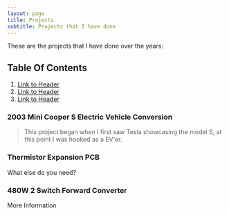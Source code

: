 ```yaml
---
layout: page
title: Projects
subtitle: Projects that I have done
---
```


These are the projects that I have done over the years:
## Table Of Contents
1. [Link to Header](#2003-Mini-Cooper-S-Electric-Vehicle-Conversion)
2. [Link to Header](#480W-2-Switch-Forward-Converter)
3. [Link to Header](#Thermistor-Expansion-PCB)


### 2003 Mini Cooper S Electric Vehicle Conversion
>This project began when I first saw Tesla showcasing the model S, at this point I was hooked as a EV'er.


### Thermistor Expansion PCB

What else do you need?

### 480W 2 Switch Forward Converter

More Information
